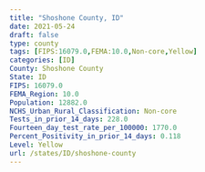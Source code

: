 ```yaml
---
title: "Shoshone County, ID"
date: 2021-05-24
draft: false
type: county
tags: [FIPS:16079.0,FEMA:10.0,Non-core,Yellow]
categories: [ID]
County: Shoshone County
State: ID
FIPS: 16079.0
FEMA_Region: 10.0
Population: 12882.0
NCHS_Urban_Rural_Classification: Non-core
Tests_in_prior_14_days: 228.0
Fourteen_day_test_rate_per_100000: 1770.0
Percent_Positivity_in_prior_14_days: 0.118
Level: Yellow
url: /states/ID/shoshone-county
---
```



